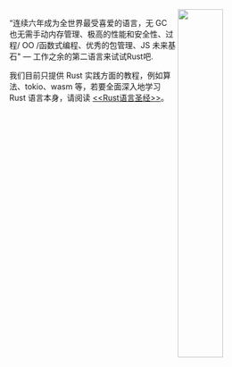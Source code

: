 
<img src="https://github.com/sunface/sunface/blob/master/assets/ferris.gif" align="right" width="40%"/>

“连续六年成为全世界最受喜爱的语言，无 GC 也无需手动内存管理、极高的性能和安全性、过程/ OO /函数式编程、优秀的包管理、JS 未来基石" — 工作之余的第二语言来试试Rust吧.

我们目前只提供 Rust 实践方面的教程，例如算法、tokio、wasm 等，若要全面深入地学习 Rust 语言本身，请阅读 [<<Rust语言圣经>>](https://github.com/sunface/rust-course)。
